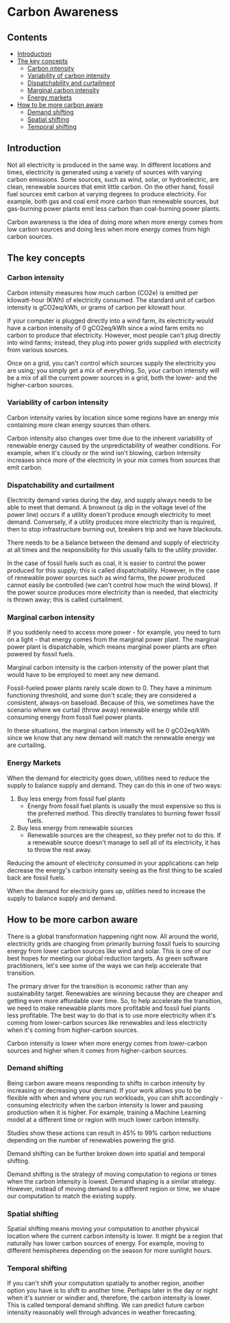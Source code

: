 # Carbon Awareness

## Contents

- [Introduction](#introduction)
- [The key concepts](#the-key-concepts)
  - [Carbon intensity](#carbon-intensity)
  - [Variability of carbon intensity](#variability-of-carbon-intensity)
  - [Dispatchability and curtailment](#dispatchability-and-curtailment)
  - [Marginal carbon intensity](#marginal-carbon-intensity)
  - [Energy markets](#energy-markets)
- [How to be more carbon aware](#how-to-be-more-carbon-aware)
  - [Demand shifting](#demand-shifting)
  - [Spatial shifting](#spatial-shifting)
  - [Temporal shifting](#temporal-shifting)

## Introduction

Not all electricity is produced in the same way. In different locations and times, electricity is generated using a variety of sources with varying carbon emissions. Some sources, such as wind, solar, or hydroelectric, are clean, renewable sources that emit little carbon. On the other hand, fossil fuel sources emit carbon at varying degrees to produce electricity. For example, both gas and coal emit more carbon than renewable sources, but gas-burning power plants emit less carbon than coal-burning power plants.

Carbon awareness is the idea of doing more when more energy comes from low carbon sources and doing less when more energy comes from high carbon sources.

## The key concepts

### Carbon intensity

Carbon intensity measures how much carbon (CO2e) is emitted per kilowatt-hour (KWh) of electricity consumed. The standard unit of carbon intensity is gCO2eq/kWh, or grams of carbon per kilowatt hour.

If your computer is plugged directly into a wind farm, its electricity would have a carbon intensity of 0 gCO2eq/kWh since a wind farm emits no carbon to produce that electricity. However, most people can't plug directly into wind farms; instead, they plug into power grids supplied with electricity from various sources.

Once on a grid, you can't control which sources supply the electricity you are using; you simply get a mix of everything. So, your carbon intensity will be a mix of all the current power sources in a grid, both the lower- and the higher-carbon sources.

### Variability of carbon intensity

Carbon intensity varies by location since some regions have an energy mix containing more clean energy sources than others.

Carbon intensity also changes over time due to the inherent variability of renewable energy caused by the unpredictability of weather conditions. For example, when it's cloudy or the wind isn't blowing, carbon intensity increases since more of the electricity in your mix comes from sources that emit carbon.

### Dispatchability and curtailment

Electricity demand varies during the day, and supply always needs to be able to meet that demand. A brownout (a dip in the voltage level of the power line) occurs if a utility doesn't produce enough electricity to meet demand. Conversely, if a utility produces more electricity than is required, then to stop infrastructure burning out, breakers trip and we have blackouts.

There needs to be a balance between the demand and supply of electricity at all times and the responsibility for this usually falls to the utility provider.

In the case of fossil fuels such as coal, it is easier to control the power produced for this supply; this is called dispatchability. However, in the case of renewable power sources such as wind farms, the power produced cannot easily be controlled (we can't control how much the wind blows). If the power source produces more electricity than is needed, that electricity is thrown away; this is called curtailment.

### Marginal carbon intensity

If you suddenly need to access more power - for example, you need to turn on a light - that energy comes from the marginal power plant. The marginal power plant is dispatchable, which means marginal power plants are often powered by fossil fuels.

Marginal carbon intensity is the carbon intensity of the power plant that would have to be employed to meet any new demand.

Fossil-fueled power plants rarely scale down to 0. They have a minimum functioning threshold, and some don't scale; they are considered a consistent, always-on baseload. Because of this, we sometimes have the scenario where we curtail (throw away) renewable energy while still consuming energy from fossil fuel power plants.

In these situations, the marginal carbon intensity will be 0 gCO2eq/kWh since we know that any new demand will match the renewable energy we are curtailing.

### Energy Markets

When the demand for electricity goes down, utilities need to reduce the supply to balance supply and demand. They can do this in one of two ways:

1. Buy less energy from fossil fuel plants
   - Energy from fossil fuel plants is usually the most expensive so this is the preferred method. This directly translates to burning fewer fossil fuels.
2. Buy less energy from renewable sources
   - Renewable sources are the cheapest, so they prefer not to do this. If a renewable source doesn't manage to sell all of its electricity, it has to throw the rest away.

Reducing the amount of electricity consumed in your applications can help decrease the energy's carbon intensity seeing as the first thing to be scaled back are fossil fuels.

When the demand for electricity goes up, utilities need to increase the supply to balance supply and demand.

## How to be more carbon aware

There is a global transformation happening right now. All around the world, electricity grids are changing from primarily burning fossil fuels to sourcing energy from lower carbon sources like wind and solar. This is one of our best hopes for meeting our global reduction targets. As green software practitioners, let's see some of the ways we can help accelerate that transition.

The primary driver for the transition is economic rather than any sustainability target. Renewables are winning because they are cheaper and getting even more affordable over time. So, to help accelerate the transition, we need to make renewable plants more profitable and fossil fuel plants less profitable. The best way to do that is to use more electricity when it's coming from lower-carbon sources like renewables and less electricity when it's coming from higher-carbon sources.

Carbon intensity is lower when more energy comes from lower-carbon sources and higher when it comes from higher-carbon sources.

### Demand shifting

Being carbon aware means responding to shifts in carbon intensity by increasing or decreasing your demand. If your work allows you to be flexible with when and where you run workloads, you can shift accordingly - consuming electricity when the carbon intensity is lower and pausing production when it is higher. For example, training a Machine Learning model at a different time or region with much lower carbon intensity.

Studies show these actions can result in 45% to 99% carbon reductions depending on the number of renewables powering the grid.

Demand shifting can be further broken down into spatial and temporal shifting.

Demand shifting is the strategy of moving computation to regions or times when the carbon intensity is lowest. Demand shaping is a similar strategy. However, instead of moving demand to a different region or time, we shape our computation to match the existing supply.

### Spatial shifting

Spatial shifting means moving your computation to another physical location where the current carbon intensity is lower. It might be a region that naturally has lower carbon sources of energy. For example, moving to different hemispheres depending on the season for more sunlight hours.

### Temporal shifting

If you can't shift your computation spatially to another region, another option you have is to shift to another time. Perhaps later in the day or night when it's sunnier or windier and, therefore, the carbon intensity is lower. This is called temporal demand shifting. We can predict future carbon intensity reasonably well through advances in weather forecasting.
